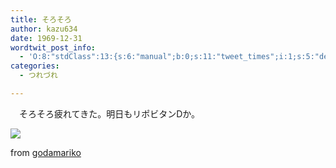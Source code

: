 ```yaml
---
title: そろそろ
author: kazu634
date: 1969-12-31
wordtwit_post_info:
  - 'O:8:"stdClass":13:{s:6:"manual";b:0;s:11:"tweet_times";i:1;s:5:"delay";i:0;s:7:"enabled";i:1;s:10:"separation";s:2:"60";s:7:"version";s:3:"3.7";s:14:"tweet_template";b:0;s:6:"status";i:2;s:6:"result";a:0:{}s:13:"tweet_counter";i:2;s:13:"tweet_log_ids";a:1:{i:0;i:4079;}s:9:"hash_tags";a:0:{}s:8:"accounts";a:1:{i:0;s:7:"kazu634";}}'
categories:
  - つれづれ

---
```

<div class="section">
<p>
    　そろそろ疲れてきた。明日もリポビタンDか。
</p>
  
<p>
<center>
</center>
</p>
  
<p>
<a href="http://flickr.com/photos/avenafatua/280599216/" onclick="__gaTracker('send', 'event', 'outbound-article', 'http://flickr.com/photos/avenafatua/280599216/', '');" title="洞窟|| リポビタンDの突撃"><img src="http://farm1.static.flickr.com/108/280599216_0ee7512621_m.jpg" /></a>
</p>
  
<p>
    from <a href="http://flickr.com/people/avenafatua/" onclick="__gaTracker('send', 'event', 'outbound-article', 'http://flickr.com/people/avenafatua/', 'godamariko');">godamariko</a>
</p></p>
</div>
